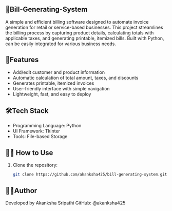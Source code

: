 ## 🧾Bill-Generating-System
A simple and efficient billing software designed to automate invoice generation for retail or service-based businesses. This project streamlines the billing process by capturing product details, calculating totals with applicable taxes, and generating printable, itemized bills. Built with Python, can be easily integrated for various business needs.

## 🚀Features

- Add/edit customer and product information
- Automatic calculation of total amount, taxes, and discounts
- Generates printable, itemized invoices
- User-friendly interface with simple navigation
- Lightweight, fast, and easy to deploy

## 🛠️Tech Stack

- Programming Language: Python
- UI Framework: Tkinter
- Tools: File-based Storage

## 🧑‍💻 How to Use

1. Clone the repository:
   ```bash
   git clone https://github.com/akanksha425/bill-generating-system.git

## 🙋‍♂️Author
Developed by Akanksha Sripathi
GitHub: @akanksha425
